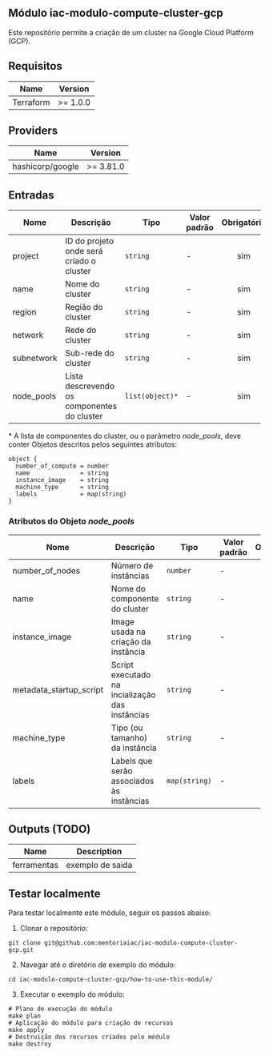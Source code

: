 ##  Módulo iac-modulo-compute-cluster-gcp
Este repositório permite a criação de um cluster na Google Cloud Platform (GCP).

## Requisitos

| Name | Version |
|------|---------|
| Terraform | >= 1.0.0 |

## Providers
  
| Name | Version |
|------|---------|
| hashicorp/google | >= 3.81.0 |

## Entradas

| Nome | Descrição | Tipo | Valor padrão | Obrigatório |
|------|-------------|------|---------|:--------:|
| project | ID do projeto onde será criado o cluster | `string` | - | sim |
| name | Nome do cluster | `string` | - | sim |
| region | Região do cluster | `string` | - | sim |
| network | Rede do cluster | `string` | - | sim |
| subnetwork | Sub-rede do cluster | `string` | - | sim |
| node_pools | Lista descrevendo os componentes do cluster | `list(object)*` | - | sim |

\* A lista de componentes do cluster, ou o parâmetro _node_pools_, deve conter Objetos descritos pelos seguintes atributos:

```hcl
object {
  number_of_compute = number
  name              = string
  instance_image    = string
  machine_type      = string
  labels            = map(string)
}
```

### Atributos do Objeto _node_pools_ 

| Nome | Descrição | Tipo | Valor padrão | Obrigatório |
|------|-------------|------|---------|:--------:|
| number_of_nodes | Número de instâncias | `number` | - | sim |
| name | Nome do componente do cluster | `string` | - | sim |
| instance_image | Image usada na criação da instância | `string` | - | sim |
| metadata_startup_script | Script executado na incialização das instâncias | `string` | - | não |
| machine_type | Tipo (ou tamanho) da instância  | `string` | - | sim |
| labels | Labels que serão associados às instâncias | `map(string)` | - | sim |

## Outputs (TODO)

| Name | Description |
|------|-------------|
| ferramentas | exemplo de saida |

## Testar localmente

Para testar localmente este módulo, seguir os passos abaixo:

1. Clonar o repositório:
```shell
git clone git@github.com:mentoriaiac/iac-modulo-compute-cluster-gcp.git
```

2. Navegar até o diretório de exemplo do módulo:
```shell
cd iac-modulo-compute-cluster-gcp/how-to-use-this-module/
```

3. Executar o exemplo do módulo:
```shell
# Plano de execução do módulo
make plan
# Aplicação do módulo para criação de recursos
make apply
# Destruição dos recursos criados pelo módulo
make destroy
```
  
